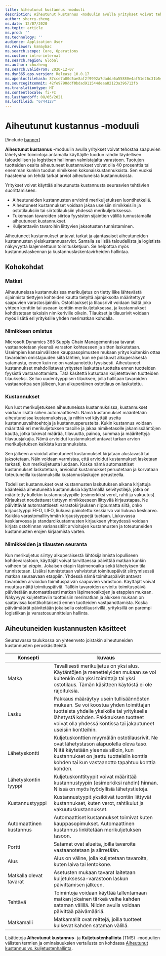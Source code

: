 ```yaml
---
title: Aiheutunut kustannus -moduuli
description: Aiheutunut kustannus -moduulin avulla yritykset voivat tehostaa saapuvien lähetysten toimintoja antamalla käyttäjille tuodun rahdin täydellisen taloudellisen ja logistisen hallinnan valmistajalta varastoon.
author: sherry-zheng
ms.date: 12/07/2020
ms.topic: article
ms.prod: ''
ms.technology: ''
audience: Application User
ms.reviewer: kamaybac
ms.search.scope: Core, Operations
ms.custom: intro-internal
ms.search.region: Global
ms.author: chuzheng
ms.search.validFrom: 2020-12-07
ms.dyn365.ops.version: Release 10.0.17
ms.openlocfilehash: 87cce7a00d5ae8af2f9992a7dadda6a55880e4af51e26c31b54baf065c34059f
ms.sourcegitcommit: 42fe9790ddf0bdad911544deaa82123a396712fb
ms.translationtype: HT
ms.contentlocale: fi-FI
ms.lasthandoff: 08/05/2021
ms.locfileid: "6744127"
---
```

# <a name="landed-cost-module"></a>Aiheutunut kustannus -moduuli

[!include [banner](../../includes/banner.md)]

**Aiheutunut kustannus** -moduulin avulla yritykset voivat tehostaa saapuvien lähetysten toimintoja antamalla käyttäjille tuodun rahdin täydellisen taloudellisen ja logistisen hallinnan valmistajalta varastoon. Tuotujen tuotteiden osalta aiheutuneet kustannukset voivat olla 40 prosenttia tai enemmän kunkin tuodun nimikkeen kokonaiskustannuksista. Sen vuoksi haasteena on tehdä tarkat arviot aiheutuneista kustannuksista.

Yritykset voivat käyttää aiheutunutta kustannusta seuraavien tehtävien suorittamiseen:

- Aiheutuneiden kustannusten arviointi merikuljetuksen luontihetkellä.
- Aiheutuneet kustannukset voidaan jakaa useisiin nimikkeisiin ja ostotilauksiin tai siirtotilauksiin yhdessä merikuljetuksessa.
- Tukemaan tavaroiden siirtoa fyysisten sijaintien välillä tunnustamalla aiheutuneet kustannukset.
- Kuljetettaviin tavaroihin liittyvien jaksotusten tunnistaminen.

Aiheutuneet kustannukset antavat tarkat ja ajantasaiset aiheutuneiden kustannusten yleiskustannusarviot. Samalla se lisää taloudellista ja logistista näkyvyyttä laajennettuun toimitusketjuun. Se helpottaa myös kustannuslaskennan ja kustannuslaskentavirheiden hallintaa.

## <a name="highlights"></a>Kohokohdat

### <a name="voyages"></a>Matkat

Aiheutuneissa kustannuksissa merikuljetus on tietty liike lähtevästä sijainnista tiettyjen kohteiden kautta tietyltä ajanjaksolta määritettyyn saapuvien varastosijaintiin. Ostotilaukset ja tilausrivit voidaan lisätä joko yhteen konttiin tai useaan konttiin merikuljetuksessa, ja kustannukset kohdistetaan taksisin nimikeriville oikein. Tilaukset ja tilausrivit voidaan myös lisätä eri yrityksille yhden merimatkan kohdalla.

### <a name="item-ownership"></a>Nimikkeen omistus

Microsoft Dynamics 365 Supply Chain Managementissa tavarat vastaanotetaan yleensä varaston kohteeseen ja sitten laskutetaan. Useimpien kansainvälisten kauppasopimusten mukaan yritys kuitenkin ottaa tavaroiden omistajuuden siitä lähtien, kun ne poistuvat alkuperäisestä satamasta, ennen kuin ne on vastaanotettu fyysisesti. Aiheutuneet kustannukset mahdollistavat yritysten laskuttaa tuotteita ennen tuotteiden fyysistä vastaanottamista. Tätä käsitettä kutsutaan kuljetettavien tuotteiden tilaukseksi. Se luo uudentyyppisen tilauksen, jolla hallitaan tavaroiden vastaanottoa sen jälkeen, kun alkuperäinen ostotilaus on laskutettu.

### <a name="costs"></a>Kustannukset

Kun luot merikuljetuksen aiheutuneissa kustannuksissa, kustannukset voidaan lisätä siihen automaattisesti. Nämä kustannukset määritetään aiheutuneissa kustannuksissa, ja niihin voi käyttää useita kustannusvaihtoehtoja ja kustannusperusteita. Kukin kustannus voidaan määrittää eri merikuljetuksen tasoille ja jakaa nimiketasolle jakamissääntöjen kautta, jotka tukevat määrää, tilavuutta, painoa, summaa ja määritettyjä tilavuusjakajia. Nämä arvioidut kustannukset antavat tarkan arvion merikuljetuksen kaikista kustannuksista.

Sen jälkeen arvioidut aiheutuneet kustannukset kirjataan alustavasti tai jaksotetaan. Näin voidaan varmistaa, että arvioidut kustannukset lasketaan tarkasti, kun merikuljetusta luodaan. Koska nämä automaattiset kustannukset laskutetaan, arvioidut kustannukset peruutetaan ja korvataan toteutuneilla kustannuksilla kustannuslaskujen perusteella.

Todelliset kustannukset ovat kustannusten laskutuksen aikana kirjattuja käänteisiä aiheutuneita kustannuksia käyttämällä selvitystilejä, jotka on määritetty kullekin kustannustyypille (esimerkiksi verot, rahti ja vakuutus). Kirjaukset noudattavat tiettyyn nimikkeeseen liittyvää kirjaustapaa. Ne päivittävät automaattisesti varastokirjauksen riippumatta siitä, onko kirjaustyyppi FIFO, LIFO, liukuva painotettu keskiarvo vai liukuva keskiarvo. Kaikkia varastomalliryhmän kirjaustyyppejä tuetaan. Liukuvassa keskiarvossa ja standardikustannusten kirjauksen yhteydessä voidaan kirjata ostohinnan varianssitilit arvioitujen kustannusten ja toteutuneiden kustannusten erojen kirjaamista varten.

### <a name="item-and-order-tracking"></a>Nimikkeiden ja tilausten seuranta

Kun merikuljetus siirtyy alkuperäisestä lähtösijainnista lopulliseen kohdevarastoon, käyttäjät voivat tarvittaessa päivittää matkan kunkin vaiheen tai *etapin*. Jokaisen etapin läpimenoaika sekä lähetyksen tila tunnistetaan. Lisäksi tunnistetaan vahvistetut toimituspäivät siirtymisessä matkan seuraavaan etappiin. Yhdessä nämä toimituspäivät antavat tavaroiden arvioidun toimituspäivän saapuvien varastoon. Käyttäjät voivat muuttaa näitä toimituspäiviä. Tällöin tavaroiden arvioitu toimituspäivä päivitetään automaattisesti matkan läpimenoaikojen ja etappien mukaan. Näkyvyys kuljetettaviin tuotteisiin merimatkan ja aluksen mukaan on saatavissa konttikohtaisesti ennen tuotteiden vastaanottamista. Koska päivämäärät päivitetään jokaisella ostotilausrivillä, yrityksillä on parempi logistiikan ja varastosuunnittelun hallinta.

## <a name="landed-cost-concepts"></a>Aiheutuneiden kustannusten käsitteet

Seuraavassa taulukossa on yhteenveto joistakin aiheutuneiden kustannusten peruskäsitteistä.

| Konsepti | kuvaus |
|---|---|
| Matka | Tavallisesti merikuljetus on yksi alus. Käytäntöjen ja menettelyiden mukaan se voi kuitenkin olla yksi toimittaja tai yksi ostotilaus. Tämän käsitteen käytöstä ei ole rajoituksia. |
| Lasku | Pakkaus määräytyy usein tullisäännösten mukaan. Se voi koostua yhden toimittajan tuotteista yhdelle yksikölle tai yritykselle lähetystä kohden. Pakkauksen tuotteet voivat olla yhdessä kontissa tai jakautuneet useisiin kontteihin. |
| Lähetyskontti | Kuljetuskonttien myymälän ostotilausrivit. Ne ovat lähetystason alapuolella oleva taso. Niitä käytetään yleensä silloin, kun kustannukset on jaettu tuotteisiin konttia kohden tai kun vastaanotto tapahtuu konttia kohden. |
| Lähetyskontin tyyppi | Kuljetuskonttityypit voivat määrittää kustannustyypin (esimerkiksi rahdin) hinnan. Niissä on myös hyödyllisiä lähetystietoja. |
| Kustannustyyppi | Kustannustyypit yksilöivät tuontiin liittyvät kustannukset, kuten verot, rahtikulut ja vakuutuskustannukset. |
| Automaattinen kustannus | Automaattiset kustannukset toimivat kuten kauppasopimukset. Automaattinen kustannus linkitetään merikuljetuksen tasoon. |
| Portti | Satamat ovat alueita, joilla tavaroita vastaanotetaan ja siirretään. |
| Alus | Alus on väline, jolla kuljetetaan tavaroita, kuten laiva tai lentokone. |
| Matkalla olevat tavarat | Asetusten mukaan tavarat laitetaan kuljetuksessa-varastoon laskun päivittämisen jälkeen. |
| Tehtävä | Toimintoja voidaan käyttää tallentamaan matkan jokainen tärkeä vaihe kahden sataman välillä. Niiden avulla voidaan päivittää päivämääriä. |
| Matkamalli | Matkamallit ovat reittejä, joilla tuotteet kulkevat kahden sataman välillä. |

Lisätietoja **Aiheutunut kustannus**- ja **Kuljetustenhallinta** (TMS) -moduulien välisten termien ja ominaisuuksien vertailusta on kohdassa [Aiheutunut kustannus vs. kuljetustenhallinta](landed-cost-vs-tms.md).
